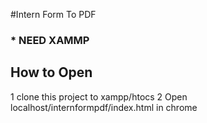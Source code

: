 #Intern Form To PDF

### * NEED XAMMP

## How to Open 
1 clone this project to xampp/htocs
2 Open localhost/internformpdf/index.html in chrome

